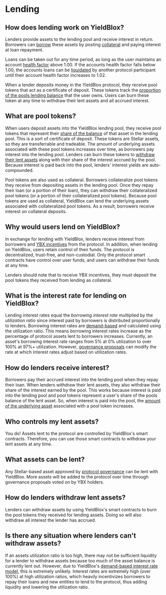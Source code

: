 # Lending

## How does lending work on YieldBlox?

Lenders provide assets to the lending pool and receive interest in return. Borrowers can [borrow](borrowing.md) these assets by posting [collateral](borrowing.md#what-is-collateral) and paying interest at loan repayment.

Loans can be taken out for any time period, as long as the user maintains an account [health factor](./#whats-a-health-factor) above 1.00. If the accounts health factor falls below 1.00, the accounts loans can be [liquidated](liquidations.md) by another protocol participant until their account health factor increases to 1.02.

When a lender deposits money in the YieldBlox protocol, they receive pool tokens that act as a certificate of deposit. These tokens track the [proportion of the pools lending balance](../../technical-docs/math.md#pool-token-issuance) that the user owns. Users can burn these token at any time to withdraw their lent assets and all accrued interest.

## What are pool tokens?

When users deposit assets into the YieldBlox lending pool, they receive pool tokens that represent their [share of the balance](../../technical-docs/math.md#pool-token-issuance) of that asset in the lending pool. This is a sort of certificate of deposit. These tokens are Stellar assets, so they are transferrable and tradeable. The amount of underlying assets associated with these pool tokens increases over time, as borrowers pay interest into the lending pool. Lenders can burn these tokens to [withdraw their lent assets](../../technical-docs/math.md#asset-payout) along with their share of the interest accrued by the pool. Because interest is paid back into the pool, lenders' interest yields are auto-compounded.

Pool tokens are also used as collateral. Borrowers collateralize pool tokens they receive from depositing assets in the lending pool. Once they repay their loan \(or a portion of their loan\), they can withdraw their collateralized pool tokens \(or a portion of their collateralized pool tokens\). Because pool tokens are used as collateral, YieldBlox can lend the underlying assets associated with collateralized pool tokens. As a result, borrowers receive interest on collateral deposits.

## Why would users lend on YieldBlox?

In exchange for lending with YieldBlox, lenders receive interest from borrowers and [YBX incentives](../ybx-tokens/#how-do-i-get-ybx-tokens) from the protocol. In addition, when lending on YieldBlox, users retain control of their funds. The protocol is decentralized, trust-free, and non-custodial. Only the protocol smart contracts have control over user funds, and users can withdraw their funds at any time.

Lenders should note that to receive YBX incentives, they must deposit the pool tokens they received from lending as collateral. 

## What is the interest rate for lending on YieldBlox?

Lending interest rates equal the _borrowing interest rate_ multiplied by the _utilization ratio_ since interest paid by borrowers is distributed proportionally to lenders. Borrowing interest rates are [demand-based](interest-rates.md#how-do-loan-interest-rates-work) and calculated using the utilization ratio. This means borrowing interest rates increase as the percentage of protocol assets lent to borrowers increases. Currently, an asset's borrowing interest rate ranges from 5% at 0% utilization to over 100% at 97%+ utilization. However, [governance proposals](../governance.md) can modify the rate at which interest rates adjust based on utilization rates. 

## How do lenders receive interest?

Borrowers pay their accrued interest into the lending pool when they repay their loan. When lenders withdraw their lent assets, they also withdraw their share of the interest earned by the pool. This works because interest is paid into the lending pool and pool tokens represent a user's share of the pools balance of the lent asset. So, when interest is paid into the pool, the [amount of the underlying asset](../../technical-docs/math.md#asset-payout) associated with a pool token increases.

## Who controls my lent assets?

You do! Assets lent to the protocol are controlled by YieldBlox's smart contracts. Therefore, you can use those smart contracts to withdraw your lent assets at any time.

## What assets can be lent?

Any Stellar-based asset approved by [protocol governance](../governance.md) can be lent with YieldBlox. More assets will be added to the protocol over time through governance proposals voted on by YBX holders. 

## How do lenders withdraw lent assets?

Lenders can withdraw assets by using YieldBlox's smart contracts to burn the pool tokens they received for lending assets. Doing so will also withdraw all interest the lender has accrued.

## Is there any situation where lenders can't withdraw assets?

If an assets utilization ratio is too high, there may not be sufficient liquidity for a lender to withdraw assets because too much of the asset balance is currently lent out. However, due to YieldBlox's [demand-based interest rate model](interest-rates.md), this is extremely unlikely. Interest rates are extremely high \(over 100%\) at high utilization ratios, which heavily incentivizes borrowers to repay their loans and new entities to lend to the protocol, thus adding liquidity and lowering the utilization ratio. 

